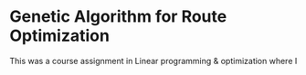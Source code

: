 # Genetic Algorithm for Route Optimization

This was a course assignment in Linear programming & optimization where I 